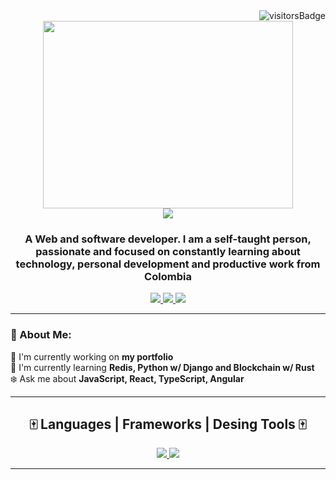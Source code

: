 <img align="right" src="https://visitor-badge.laobi.icu/badge?page_id=dxnl01.dxnl01" alt="visitorsBadge"/>
<br>
<div id="header" align="center">
    <img src="https://media.giphy.com/media/gg2XyoRqPpPbmtoGVo/giphy.gif" width="400" height="300" />
    <br>
    <img src="https://readme-typing-svg.herokuapp.com/?font=righteous&color=000000FF&size=35&center=true&vCenter=true&width=500&height=70&duration=4000&lines=Hi!+👋,+I'm+Daniel;" />
    <h3 align="center">A Web and software developer. I am a self-taught person, passionate and focused on constantly learning about technology, personal
        development and productive work from Colombia</h3>
</div>
<div align="center"">
    <a href="mailto:atehortuad@gmail.com">
        <img src="https://img.shields.io/badge/Gmail-333333?style=for-the-badge&logo=gmail&logoColor=red" />
    </a>
    <a href="https://www.linkedin.com/in/daniel-atehortua-486123163/">
        <img src="https://img.shields.io/badge/LinkedIn-0077B5?style=for-the-badge&logo=linkedin&logoColor=white" />
    </a>
    <a href="https://steamcommunity.com/id/skarrrtv/">
        <img src="https://img.shields.io/badge/Steam-000000?style=for-the-badge&logo=steam&logoColor=white" />
    </a>
</div>

---
### 🎴 About Me: 
🍷 I'm currently working on **my portfolio**
<br>
🌱 I'm currently learning **Redis, Python w/ Django and Blockchain w/ Rust**
<br>
❄️ Ask me about **JavaScript, React, TypeScript, Angular**

---
<h2 align="center">🀄️ Languages | Frameworks | Desing Tools 🀄️</h2>
<div align="center">
    <a href="https://skillicons.dev">
        <img src="https://skillicons.dev/icons?i=javascript,typescript,mysql,express,angular,nodejs,react,git&theme=dark" />
        <img src="https://skillicons.dev/icons?i=html,css,figma,ai,github,vscode,cpp,powershell,bash&theme=dark" />
    </a>
</div>

---

